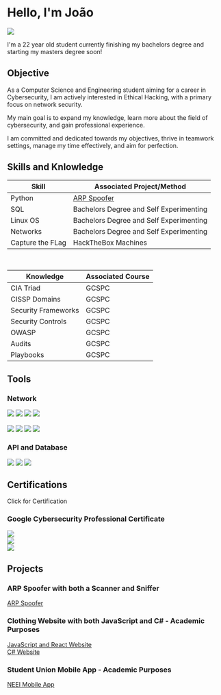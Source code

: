 # Hello, I'm João
<a href="https://www.linkedin.com/in/-joaogoncalves-"><img src="https://img.shields.io/badge/-LinkedIn-0072b1?&style=for-the-badge&logo=linkedin&logoColor=white" /></a>

I'm a 22 year old student currently finishing my bachelors degree and starting my masters degree soon!


## Objective

As a Computer Science and Engineering student aiming for a career in Cybersecurity, I am actively interested in Ethical Hacking, with a primary focus on network security.

My main goal is to expand my knowledge, learn more about the field of cybersecurity, and gain professional experience.

I am committed and dedicated towards my objectives, thrive in teamwork settings, manage my time effectively, and aim for perfection.


## Skills and Knlowledge

| Skill                                         | Associated Project/Method         |
|-----------------------------------------------|----------------------------|
| Python          | <a href="https://github.com/joaomrrg/ARP-Spoofer">ARP Spoofer</a>|
| SQL | Bachelors Degree and Self Experimenting|
| Linux OS | Bachelors Degree and Self Experimenting|
| Networks         | Bachelors Degree and Self Experimenting|
| Capture the FLag      | HackTheBox Machines|
<br/>

| Knowledge                                         | Associated Course         |
|-----------------------------------------------|----------------------------|
| CIA Triad          | GCSPC|
| CISSP Domains         | GCSPC|
| Security Frameworks         | GCSPC|
| Security Controls          | GCSPC|
| OWASP         | GCSPC|
| Audits         | GCSPC|
| Playbooks         | GCSPC|


## Tools


### Network
<div>
    <img src="https://img.shields.io/badge/-Wireshark-1679A7?&style=for-the-badge&logo=Wireshark&logoColor=white" />
    <img src="https://img.shields.io/badge/-Packet%20Tracer-1E90FF?&style=for-the-badge&logo=terminal&logoColor=white" />
    <img src="https://img.shields.io/badge/-Burp%20Suite-FF5733?&style=for-the-badge&logo=Burp%20Suite&logoColor=white" />
    <img src="https://img.shields.io/badge/-GNS3-1560BD?&style=for-the-badge&logo=gns3&logoColor=white" />
    <br/>
    <br/>
    <img src="https://img.shields.io/badge/-Nmap-1F618D?&style=for-the-badge&logo=nmap&logoColor=white" />
    <img src="https://img.shields.io/badge/-Netcat-3498DB?&style=for-the-badge&logo=netcat&logoColor=white" />
    <img src="https://img.shields.io/badge/-Gobuster-2980B9?&style=for-the-badge&logo=gobuster&logoColor=white" />
    <img src="https://img.shields.io/badge/-John%20the%20Ripper-196F3D?&style=for-the-badge&logo=john-the-ripper&logoColor=white" />
</div>

### API and Database 
<div>
    <img src="https://img.shields.io/badge/-Postman-FF6C37?&style=for-the-badge&logo=Postman&logoColor=white" />
    <img src="https://img.shields.io/badge/-MySQL%20Workbench-4479A1?&style=for-the-badge&logo=MySQL&logoColor=white" />
    <img src="https://img.shields.io/badge/-DBeaver-004477?&style=for-the-badge&logo=DBeaver&logoColor=white" />
</div>



## Certifications
Click for Certification

### Google Cybersecurity Professional Certificate
<div>
   <a href="https://coursera.org/share/23f5f8885baccea85b250c75de743e9e"><img src="https://img.shields.io/badge/-Foundations%20of%20Cybersecurity-2980B9?style=for-the-badge&logo=google&logoColor=white" /> </a>
    <br/>
   <img src="https://img.shields.io/badge/-Manage%20Security%20Risks-2980B9?style=for-the-badge&logo=google&logoColor=white" />
    <br/>
    <img src="https://img.shields.io/badge/-Networks%20and%20Network%20Security-2980B9?style=for-the-badge&logo=google&logoColor=white" />
</div>

## Projects

### ARP Spoofer with both a Scanner and Sniffer
<a href="https://github.com/joaomrrg/ARP-Spoofer">ARP Spoofer</a>

### Clothing Website with both JavaScript and C# - Academic Purposes
<a href="https://github.com/gfmcosta/dw-final-project-react">JavaScript and React Website</a><br/>
<a href="https://github.com/gfmcosta/dw-final-project-c-sharp">C# Website</a>

### Student Union Mobile App - Academic Purposes
<a href="https://github.com/joaomrrg/NEEI_IPT_APP">NEEI Mobile App</a>
